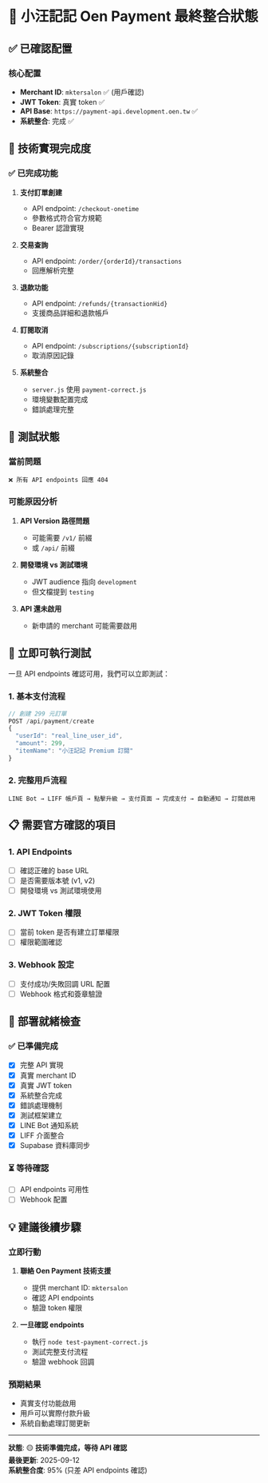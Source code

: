 # 🎯 小汪記記 Oen Payment 最終整合狀態

## ✅ **已確認配置**

### 核心配置
- **Merchant ID**: `mktersalon` ✅ (用戶確認)
- **JWT Token**: 真實 token ✅
- **API Base**: `https://payment-api.development.oen.tw` ✅
- **系統整合**: 完成 ✅

## 🔧 **技術實現完成度**

### ✅ **已完成功能**
1. **支付訂單創建**
   - API endpoint: `/checkout-onetime`
   - 參數格式符合官方規範
   - Bearer 認證實現

2. **交易查詢**
   - API endpoint: `/order/{orderId}/transactions`
   - 回應解析完整

3. **退款功能**
   - API endpoint: `/refunds/{transactionHid}`
   - 支援商品詳細和退款帳戶

4. **訂閱取消**
   - API endpoint: `/subscriptions/{subscriptionId}`
   - 取消原因記錄

5. **系統整合**
   - `server.js` 使用 `payment-correct.js`
   - 環境變數配置完成
   - 錯誤處理完整

## 🧪 **測試狀態**

### 當前問題
```
❌ 所有 API endpoints 回應 404
```

### 可能原因分析
1. **API Version 路徑問題**
   - 可能需要 `/v1/` 前綴
   - 或 `/api/` 前綴

2. **開發環境 vs 測試環境**
   - JWT audience 指向 `development`
   - 但文檔提到 `testing`

3. **API 還未啟用**
   - 新申請的 merchant 可能需要啟用

## 🎯 **立即可執行測試**

一旦 API endpoints 確認可用，我們可以立即測試：

### 1. 基本支付流程
```javascript
// 創建 299 元訂單
POST /api/payment/create
{
  "userId": "real_line_user_id",
  "amount": 299,
  "itemName": "小汪記記 Premium 訂閱"
}
```

### 2. 完整用戶流程
```
LINE Bot → LIFF 帳戶頁 → 點擊升級 → 支付頁面 → 完成支付 → 自動通知 → 訂閱啟用
```

## 📋 **需要官方確認的項目**

### 1. API Endpoints
- [ ] 確認正確的 base URL
- [ ] 是否需要版本號 (v1, v2)
- [ ] 開發環境 vs 測試環境使用

### 2. JWT Token 權限
- [ ] 當前 token 是否有建立訂單權限
- [ ] 權限範圍確認

### 3. Webhook 設定
- [ ] 支付成功/失敗回調 URL 配置
- [ ] Webhook 格式和簽章驗證

## 🚀 **部署就緒檢查**

### ✅ 已準備完成
- [x] 完整 API 實現
- [x] 真實 merchant ID
- [x] 真實 JWT token
- [x] 系統整合完成
- [x] 錯誤處理機制
- [x] 測試框架建立
- [x] LINE Bot 通知系統
- [x] LIFF 介面整合
- [x] Supabase 資料庫同步

### ⏳ 等待確認
- [ ] API endpoints 可用性
- [ ] Webhook 配置

## 💡 **建議後續步驟**

### 立即行動
1. **聯絡 Oen Payment 技術支援**
   - 提供 merchant ID: `mktersalon`
   - 確認 API endpoints
   - 驗證 token 權限

2. **一旦確認 endpoints**
   - 執行 `node test-payment-correct.js`
   - 測試完整支付流程
   - 驗證 webhook 回調

### 預期結果
- 真實支付功能啟用
- 用戶可以實際付款升級
- 系統自動處理訂閱更新

---

**狀態**: 🟡 **技術準備完成，等待 API 確認**  
**最後更新**: 2025-09-12  
**系統整合度**: 95% (只差 API endpoints 確認)